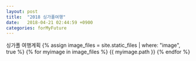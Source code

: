 ```yaml
---
layout: post
title:  "2018 싱가폴여행"
date:   2018-04-21 02:44:59 +0900
categories: forMyFuture
---
```


싱가폴 여행계획
{% assign image_files = site.static_files | where: "image", true %}
{% for myimage in image_files %}
  {{ myimage.path }}
{% endfor %}
